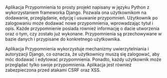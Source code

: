Aplikacja Przypomnienia to prosty projekt napisany w języku Python z wykorzystaniem frameworka Django. Pozwala ona użytkownikom na dodawanie, przeglądanie, edycję i usuwanie przypomnień. Użytkownik po zalogowaniu może dodawać nowe przypomnienia, wprowadzając tytuł i opis. Każde przypomnienie posiada również informację o dacie utworzenia oraz o tym, czy zostało już wykonane. Przypomnienia są przechowywane w bazie danych i przypisane do konkretnego użytkownika.

Aplikacja Przypomnienia wykorzystuje mechanizmy uwierzytelniania i autoryzacji Django, co oznacza, że użytkownicy muszą się zalogować, aby móc dodawać i edytować przypomnienia. Ponadto, każdy użytkownik może przeglądać tylko swoje przypomnienia. Aplikacja jest również zabezpieczona przed atakami CSRF oraz XSS.
